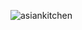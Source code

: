 ![asiankitchen](https://user-images.githubusercontent.com/66425078/192146240-a3ddcef4-7c5b-49db-adbc-7b79ac6c4e6e.gif)
